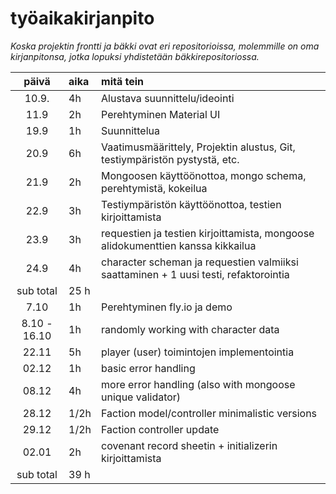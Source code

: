 # työaikakirjanpito

*Koska projektin frontti ja bäkki ovat eri repositorioissa, molemmille on oma kirjanpitonsa, jotka lopuksi yhdistetään bäkkirepositoriossa.*

| päivä | aika | mitä tein  |
| :----:|:-----| :-----|
| 10.9.| 4h | Alustava suunnittelu/ideointi |
| 11.9 | 2h | Perehtyminen Material UI |
| 19.9 | 1h | Suunnittelua |
| 20.9 | 6h | Vaatimusmäärittely, Projektin alustus, Git, testiympäristön pystystä, etc. |
| 21.9 | 2h | Mongoosen käyttöönottoa, mongo schema, perehtymistä, kokeilua |
| 22.9 | 3h | Testiympäristön käyttöönottoa, testien kirjoittamista |
| 23.9 | 3h | requestien ja testien kirjoittamista, mongoose alidokumenttien kanssa kikkailua |
| 24.9 | 4h | character scheman ja requestien valmiiksi saattaminen + 1 uusi testi, refaktorointia |
|sub total | 25 h ||
| 7.10 | 1h | Perehtyminen fly.io ja demo |
| 8.10 - 16.10 | 1h | randomly working with character data |
| 22.11 | 5h | player (user) toimintojen implementointia |
| 02.12 | 1h | basic error handling |
| 08.12 | 4h | more error handling (also with mongoose unique validator) |
| 28.12 | 1/2h | Faction model/controller minimalistic versions |
| 29.12 | 1/2h | Faction controller update |
| 02.01 | 2h | covenant record sheetin + initializerin kirjoittamista |
|sub total | 39 h ||